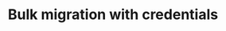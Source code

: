 ---
title: Bulk migration with credentials
meta:
  - name: description
    content: Perform a bulk migration of users into Okta using the Okta API
layout: Guides
sections:
  - main
---